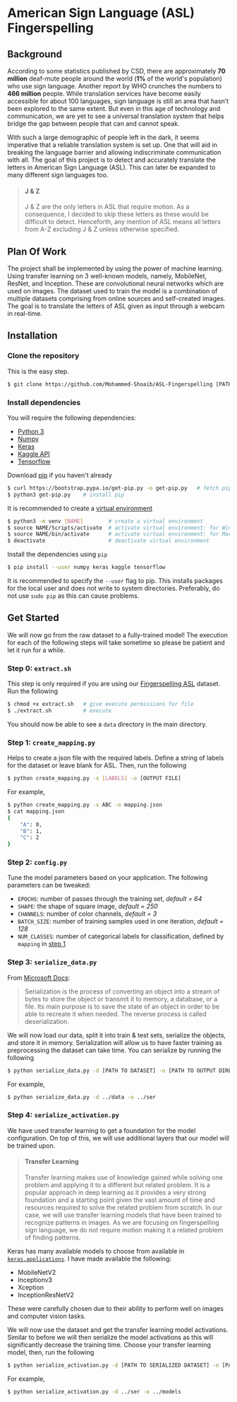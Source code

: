 # American Sign Language (ASL) Fingerspelling

## Background

According to some statistics published by CSD, there are approximately **70 million** deaf-mute people around the world (**1%** of the world's population) who use sign language. Another report by WHO crunches the numbers to **466 million** people. While translation services have become easily accessible for about 100 languages, sign language is still an area that hasn’t been explored to the same extent. But even in this age of technology and communication, we are yet to see a universal translation system that helps bridge the gap between people that can and cannot speak.

With such a large demographic of people left in the dark, it seems imperative that a reliable translation system is set up. One that will aid in breaking the language barrier and allowing indiscriminate communication with all. The goal of this project is to detect and accurately translate the letters in American Sign Language (ASL). This can later be expanded to many different sign languages too.

>   #### J & Z
>
>   J & Z are the only letters in ASL that require motion. As a consequence, I decided to skip these letters as these would be difficult to detect. Henceforth, any mention of ASL means all letters from A-Z excluding J & Z unless otherwise specified.

## Plan Of Work

The project shall be implemented by using the power of machine learning. Using transfer learning on 3 well-known models, namely, MobileNet, ResNet, and Inception. These are convolutional neural networks which are used on images. The dataset used to train the model is a combination of multiple datasets comprising from online sources and self-created images. The goal is to translate the letters of ASL given as input through a webcam in real-time.

## Installation

### Clone the repository

This is the easy step.

```bash
$ git clone https://github.com/Mohammed-Shoaib/ASL-Fingerspelling [PATH TO DIRECTORY]
```

### Install dependencies

You will require the following dependencies:

* [Python 3](https://www.python.org/downloads/)
* [Numpy](https://www.scipy.org/install.html)
* [Keras](https://keras.io/#installation)
* [Kaggle API](https://github.com/Kaggle/kaggle-api)
* [Tensorflow](https://www.tensorflow.org/install)

Download [pip](https://pip.pypa.io/en/stable/installing/) if you haven't already

```bash
$ curl https://bootstrap.pypa.io/get-pip.py -o get-pip.py   # fetch pip using curl
$ python3 get-pip.py    # install pip
```

It is recommended to create a [virtual environment](https://realpython.com/python-virtual-environments-a-primer/)

```bash
$ python3 -m venv [NAME]        # create a virtual environment
$ source NAME/Scripts/activate  # activate virtual environment: for Windows
$ source NAME/bin/activate      # activate virtual environment: for Mac/Linux
$ deactivate                    # deactivate virtual environment
```

Install the dependencies using `pip`

```bash
$ pip install --user numpy keras kaggle tensorflow
```

It is recommended to specify the `--user` flag to pip. This installs packages for the local user and does not write to system directories. Preferably, do not use `sudo pip` as this can cause problems.

## Get Started

We will now go from the raw dataset to a fully-trained model! The execution for each of the following steps will take sometime so please be patient and let it run for a while.

### Step 0: `extract.sh`

This step is only required if you are using our [Fingerspelling ASL](https://www.kaggle.com/shoaib98libra/american-sign-language) dataset. Run the following

```bash
$ chmod +x extract.sh   # give execute permissions for file
$ ./extract.sh          # execute
```

You should now be able to see a `data` directory in the main directory.

### Step 1: `create_mapping.py`

Helps to create a json file with the required labels. Define a string of labels for the dataset or leave blank for ASL. Then, run the following

```bash
$ python create_mapping.py -s [LABELS] -o [OUTPUT FILE]
```

For example,

```bash
$ python create_mapping.py -s ABC -o mapping.json
$ cat mapping.json
{
    "A": 0,
    "B": 1,
    "C": 2
}
```

### Step 2: `config.py`

Tune the model parameters based on your application. The following parameters can be tweaked:

*   `EPOCHS`: number of passes through the training set, _default = 64_
*   `SHAPE`: the shape of square image, _default = 250_
*   `CHANNELS`: number of color channels, _default = 3_
*   `BATCH_SIZE`: number of training samples used in one iteration, _default = 128_
*   `NUM_CLASSES`: number of categorical labels for classification, defined by `mapping` in [step 1](#step-1:-create_mapping.py)

### Step 3: `serialize_data.py`

From [Microsoft Docs](https://docs.microsoft.com/en-us/dotnet/csharp/programming-guide/concepts/serialization/):

> Serialization is the process of converting an object into a stream of bytes to store the object or transmit it to memory, a database, or a file. Its main purpose is to save the state of an object in order to be able to recreate it when needed. The reverse process is called deserialization.

We will now load our data, split it into train & test sets, serialize the objects, and store it in memory. Serialization will allow us to have faster training as preprocessing the dataset can take time. You can serialize by running the following

```bash
$ python serialize_data.py -d [PATH TO DATASET] -o [PATH TO OUTPUT DIRECTORY]
```

For example,

```bash
$ python serialize_data.py -d ../data -o ../ser
```

### Step 4: `serialize_activation.py`

We have used transfer learning to get a foundation for the model configuration. On top of this, we will use additional layers that our model will be trained upon.

>   #### Transfer Learning
>
>   Transfer learning makes use of knowledge gained while solving one problem and applying it to a different but related problem. It is a popular approach in deep learning as it provides a very strong foundation and a starting point given the vast amount of time and resources required to solve the related problem from scratch.
>   In our case, we will use transfer learning models that have been trained to recognize patterns in images. As we are focusing on fingerspelling sign language, we do not require motion making it a related problem of finding patterns.

Keras has many available models to choose from available in [`keras.applications`](https://keras.io/applications/). I have made available the following:

*   MobileNetV2
*   Inceptionv3
*   Xception
*   InceptionResNetV2

These were carefully chosen due to their ability to perform well on images and computer vision tasks.

We will now use the dataset and get the transfer learning model activations. Similar to before we will then serialize the model activations as this will significantly decrease the training time. Choose your transfer learning model, then, run the following

```bash
$ python serialize_activation.py -d [PATH TO SERIALIZED DATASET] -o [PATH TO OUTPUT DIRECTORY]
```

For example,

```bash
$ python serialize_activation.py -d ../ser -o ../models
```